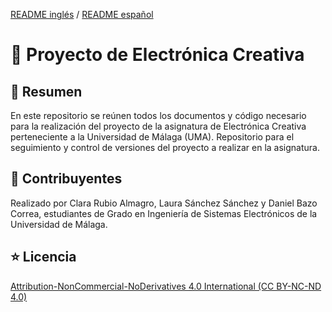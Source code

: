 [README inglés](https://github.com/danibcorr/creative_electronics/blob/main/README_EN.md) / [README español](https://github.com/danibcorr/creative_electronics/blob/main/README.md)
# 🤖 Proyecto de Electrónica Creativa 

## 📄 Resumen
En este repositorio se reúnen todos los documentos y código necesario para la realización del proyecto de la asignatura de Electrónica Creativa perteneciente a la Universidad de Málaga (UMA). 
Repositorio para el seguimiento y control de versiones del proyecto a realizar en la asignatura.

## 👤 Contribuyentes
Realizado por Clara Rubio Almagro, Laura Sánchez Sánchez y Daniel Bazo Correa, estudiantes de Grado en Ingeniería de Sistemas Electrónicos de la Universidad de Málaga.

## ⭐️ Licencia
[Attribution-NonCommercial-NoDerivatives 4.0 International (CC BY-NC-ND 4.0)](https://creativecommons.org/licenses/by-nc-nd/4.0/)
